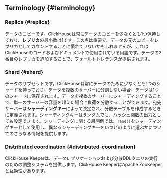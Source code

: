 ## Terminology {#terminology}
### Replica {#replica}
データのコピーです。ClickHouseは常にデータのコピーを少なくとも1つ保持しており、**レプリカ**の最小数は1です。この点は重要で、データの元のコピーをレプリカとしてカウントすることに慣れていないかもしれませんが、これはClickHouseのコードおよびドキュメントで使用されている用語です。データの2番目のレプリカを追加することで、フォールトトレランスが提供されます。

### Shard {#shard}
データのサブセットです。ClickHouseは常にデータのために少なくとも1つのシャードを持っており、データを複数のサーバーに分割しない場合、データは1つのシャードに保存されます。データを複数のサーバーにシャーディングすることで、単一のサーバーの容量を超えた場合に負荷を分散することができます。宛先サーバーは**シャーディングキー**によって決定され、分散テーブルを作成するときに定義されます。シャーディングキーはランダムでも、[ハッシュ関数](/sql-reference/functions/hash-functions)の出力としても設定できます。シャーディングに関する展開例では、`rand()`をシャーディングキーとして使用し、異なるシャーディングキーをいつどのように選ぶかについてのさらなる情報を提供します。

### Distributed coordination {#distributed-coordination}
ClickHouse Keeperは、データレプリケーションおよび分散DDLクエリの実行のための調整システムを提供します。ClickHouse KeeperはApache ZooKeeperと互換性があります。
